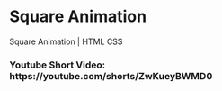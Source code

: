 # Square Animation

Square Animation | HTML CSS

<h3>
Youtube Short Video: https://youtube.com/shorts/ZwKueyBWMD0
</h3>

